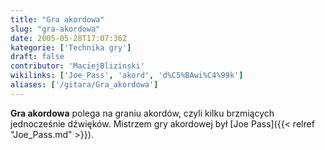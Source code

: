 ```yaml
---
title: "Gra akordowa"
slug: "gra-akordowa"
date: 2005-05-28T17:07:36Z
kategorie: ['Technika gry']
draft: false
contributor: 'MaciejBlizinski'
wikilinks: ['Joe_Pass', 'akord', 'd%C5%BAwi%C4%99k']
aliases: ['/gitara/Gra_akordowa']
---
```

**Gra akordowa** polega na graniu akordów<!-- link nie odnosił się do niczego: 'Gra akordowa' ('content/Gra_akordowa.md') links to 'akord' ('content/akord.md') and that does not exist -->, czyli
kilku brzmiących jednocześnie dźwięków<!-- link nie odnosił się do niczego: 'Gra akordowa' ('content/Gra_akordowa.md') links to 'dźwięk' ('content/dźwięk.md') and that does not exist -->. Mistrzem
gry akordowej był [Joe Pass]({{< relref "Joe_Pass.md" >}}).


